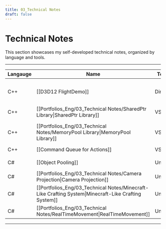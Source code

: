 ```yaml
---
title: 03_Technical Notes
draft: false
---
```


# **Technical Notes**

This section showcases my self-developed technical notes, organized by language and tools.

---

| **Langauge** | **Name**                                                                                             | **Tools** | **Highlight**                                                                              | **Team** | **Year** |
| ------------ | ---------------------------------------------------------------------------------------------------- | --------- | ------------------------------------------------------------------------------------------ | -------- | -------- |
| C++          | [[D3D12 FlightDemo]]                                                                                 | DirectX   | Rendering Pipeline (CPU-side), [[Command Queue for Actions]], [[Scene Stack Management]]   | Solo     | 2024     |
| C++          | [[Portfolios_Eng/03_Technical Notes/SharedPtr Library\|SharedPtr Library]]                           | VS        | Smart Pointer, Reference Counting                                                          | Solo     | 2024     |
| C++          | [[Portfolios_Eng/03_Technical Notes/MemoryPool Library\|MemoryPool Library]]                         | VS        | Memory Control, [[Portfolios_Eng/03_Technical Notes/SharedPtr Library\|SharedPtr Library]] | Solo     | 2024     |
| C++          | [[Command Queue for Actions]]                                                                        | VS        | Queue                                                                                      | Solo     | 2024     |
|              |                                                                                                      |           |                                                                                            |          |          |
| C#           | [[Object Pooling]]                                                                                   | Unity     | Minimize Instantiation Cost, Performance Optimization                                      | Solo     | 2023     |
| C#           | [[Portfolios_Eng/03_Technical Notes/Camera Projection\|Camera Projection]]                           | Unity     | Orthographic Camera-Relative Object Setup                                                  | Solo     | 2023     |
| C#           | [[Portfolios_Eng/03_Technical Notes/Minecraft-Like Crafting System\|Minecraft-Like Crafting System]] | Unity     | Easy Recipe Setup, Flexible Crafting Algorithm                                             | Solo     | 2023     |
| C#           | [[Portfolios_Eng/03_Technical Notes/RealTimeMovement\|RealTimeMovement]]                             | Unity     | Network, Multiplayer                                                                       | Solo     | 2023     |

---
